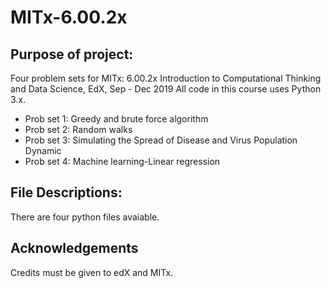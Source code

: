 # MITx-6.00.2x
## Purpose of project:
Four problem sets for MITx: 6.00.2x Introduction to Computational Thinking and Data Science, EdX, Sep - Dec 2019
All code in this course uses Python 3.x.

* Prob set 1: Greedy and brute force algorithm
* Prob set 2: Random walks
* Prob set 3: Simulating the Spread of Disease and Virus Population Dynamic
* Prob set 4: Machine learning-Linear regression

## File Descriptions:
There are four python files avaiable.

## Acknowledgements
Credits must be given to edX and MITx.
